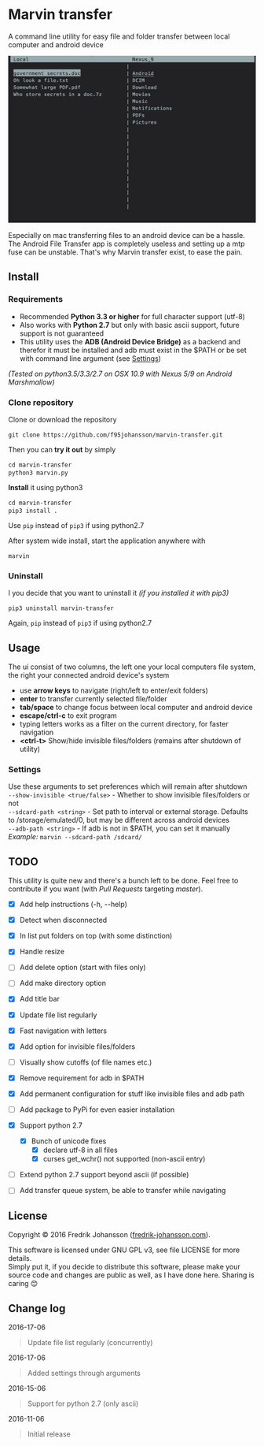 Marvin transfer
===============
A command line utility for easy file and folder transfer between local computer and android device  

![Marvin demo](marvin-demo.gif)  

Especially on mac transferring files to an android device can be a hassle. The Android File Transfer app is completely useless and setting up a mtp fuse can be unstable. That's why Marvin transfer exist, to ease the pain.  

## Install
### Requirements
* Recommended **Python 3.3 or higher** for full character support (utf-8)
* Also works with **Python 2.7** but only with basic ascii support, future support is not guaranteed
* This utility uses the **ADB (Android Device Bridge)** as a backend and therefor it must be installed and adb must exist in the $PATH or be set with command line argument (see [Settings](#settings))

*(Tested on python3.5/3.3/2.7 on OSX 10.9 with Nexus 5/9 on Android Marshmallow)*


### Clone repository
Clone or download the repository

    git clone https://github.com/f95johansson/marvin-transfer.git

Then you can **try it out** by simply 

    cd marvin-transfer
    python3 marvin.py

**Install** it using python3

    cd marvin-transfer
    pip3 install .

Use `pip` instead of `pip3` if using python2.7

After system wide install, start the application anywhere with

    marvin

### Uninstall
I you decide that you want to uninstall it *(if you installed it with pip3)*

    pip3 uninstall marvin-transfer

Again, `pip` instead of `pip3` if using python2.7



## Usage
The ui consist of two columns, the left one your local computers file system, the right your connected android device's system

* use **arrow keys** to navigate (right/left to enter/exit folders)
* **enter** to transfer currently selected file/folder
* **tab/space** to change focus between local computer and android device
* **escape/ctrl-c** to exit program
* typing letters works as a filter on the current directory, for faster navigation
* **\<ctrl-t\>** Show/hide invisible files/folders (remains after shutdown of utility)

### Settings
Use these arguments to set preferences which will remain after shutdown  
`--show-invisible <true/false>` - Whether to show invisible files/folders or not  
`--sdcard-path <string>` - Set path to interval or external storage. Defaults to /storage/emulated/0, but may be different across android devices  
`--adb-path <string>` - If adb is not in \$PATH, you can set it manually  
*Example:* `marvin --sdcard-path /sdcard/`

## TODO
This utility is quite new and there's a bunch left to be done. Feel free to contribute if you want (with *Pull Requests* targeting *master*). 

* [X] Add help instructions (-h, --help)
* [X] Detect when disconnected
* [X] In list put folders on top (with some distinction)
* [X] Handle resize
* [ ] Add delete option (start with files only)
* [ ] Add make directory option
* [X] Add title bar
* [X] Update file list regularly
* [X] Fast navigation with letters
* [X] Add option for invisible files/folders
* [ ] Visually show cutoffs (of file names etc.)
* [X] Remove requirement for adb in \$PATH
* [X] Add permanent configuration for stuff like invisible files and adb path
* [ ] Add package to PyPi for even easier installation
* [X] Support python 2.7
    * [X] Bunch of unicode fixes
        * [X] declare utf-8 in all files
        * [X] curses get_wchr() not supported (non-ascii entry)
* [ ] Extend python 2.7 support beyond ascii (if possible)
* [ ] Add transfer queue system, be able to transfer while navigating


## License
Copyright © 2016 Fredrik Johansson ([fredrik-johansson.com](http://fredrik-johansson.com)).

This software is licensed under GNU GPL v3, see file LICENSE for more details.  
Simply put it, if you decide to distribute this software, please make your source code and changes are public as well, as I have done here. Sharing is caring 😊  

## Change log
2016-17-06
> Update file list regularly (concurrently)

2016-17-06
> Added settings through arguments

2016-15-06
> Support for python 2.7 (only ascii)

2016-11-06
>  Initial release
